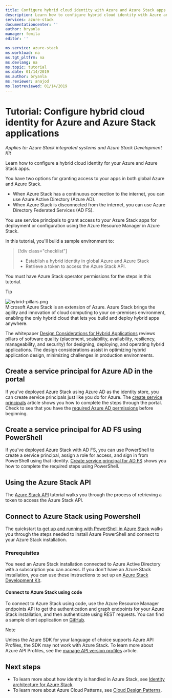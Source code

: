 ```yaml
---
title: Configure hybrid cloud identity with Azure and Azure Stack apps | Microsoft Docs
description: Learn how to configure hybrid cloud identity with Azure and Azure Stack apps.
services: azure-stack
documentationcenter: ''
author: bryanla
manager: femila
editor: ''

ms.service: azure-stack
ms.workload: na
ms.tgt_pltfrm: na
ms.devlang: na
ms.topic: tutorial
ms.date: 01/14/2019
ms.author: bryanla
ms.reviewer: anajod
ms.lastreviewed: 01/14/2019
---
```


# Tutorial: Configure hybrid cloud identity for Azure and Azure Stack applications

*Applies to: Azure Stack integrated systems and Azure Stack Development Kit*

Learn how to configure a hybrid cloud identity for your Azure and Azure Stack apps.

You have two options for granting access to your apps in both global Azure and Azure Stack.

 * When Azure Stack has a continuous connection to the internet, you can use Azure Active Directory (Azure AD).
 * When Azure Stack is disconnected from the internet, you can use Azure Directory Federated Services (AD FS).

You use service principals to grant access to your Azure Stack apps for deployment or configuration using the Azure Resource Manager in Azure Stack.

In this tutorial, you'll build a sample environment to:

> [!div class="checklist"]
> - Establish a hybrid identity in global Azure and Azure Stack
> - Retrieve a token to access the Azure Stack API.

You must have Azure Stack operator permissions for the steps in this tutorial.

> [!Tip]  
> ![hybrid-pillars.png](./media/azure-stack-solution-cloud-burst/hybrid-pillars.png)  
> Microsoft Azure Stack is an extension of Azure. Azure Stack brings the agility and innovation of cloud computing to your on-premises environment, enabling the only hybrid cloud that lets you build and deploy hybrid apps anywhere.  
> 
> The whitepaper [Design Considerations for Hybrid Applications](https://aka.ms/hybrid-cloud-applications-pillars) reviews pillars of software quality (placement, scalability, availability, resiliency, manageability, and security) for designing, deploying, and operating hybrid applications. The design considerations assist in optimizing hybrid application design, minimizing challenges in production environments.


## Create a service principal for Azure AD in the portal

If you've deployed Azure Stack using Azure AD as the identity store, you can create service principals just like you do for Azure. The [create service principals](azure-stack-create-service-principals.md#create-service-principal-for-azure-ad) article shows you how to complete the steps through the portal. Check to see that you
have the [required Azure AD permissions](/azure/azure-resource-manager/resource-group-create-service-principal-portal#required-permissions) before beginning.

## Create a service principal for AD FS using PowerShell

If you've deployed Azure Stack with AD FS, you can use PowerShell to create a service principal, assign a role for access, and sign in from PowerShell using that identity. [Create service principal for AD FS](azure-stack-create-service-principals.md#create-service-principal-for-ad-fs) shows you how to complete the required steps using PowerShell.

## Using the Azure Stack API

The [Azure Stack API](azure-stack-rest-api-use.md) tutorial walks you through the process of retrieving a token to access the Azure Stack API.

## Connect to Azure Stack using Powershell

The quickstart [to get up and running with PowerShell in Azure Stack](../operator/azure-stack-powershell-install.md)
walks you through the steps needed to install Azure PowerShell and connect to your Azure Stack installation.

### Prerequisites

You need an Azure Stack installation connected to Azure Active Directory with a subscription you can access. If you don't have an Azure Stack installation, you can use these instructions to set up an [Azure Stack Development Kit](../asdk/asdk-install.md).

#### Connect to Azure Stack using code

To connect to Azure Stack using code, use the Azure Resource Manager endpoints API to get the authentication and graph endpoints for your Azure Stack installation, and then authenticate using REST requests. You can find a sample client application on
[GitHub](https://github.com/shriramnat/HybridARMApplication).

>[!Note]
>Unless the Azure SDK for your language of choice supports Azure API Profiles, the SDK may not work with Azure Stack. To learn more about Azure API Profiles, see the [manage API version profiles](azure-stack-version-profiles.md) article.

## Next steps

 - To learn more about how identity is handled in Azure Stack, see [Identity architecture for Azure Stack](../operator/azure-stack-identity-architecture.md).
 - To learn more about Azure Cloud Patterns, see [Cloud Design Patterns](https://docs.microsoft.com/azure/architecture/patterns).
